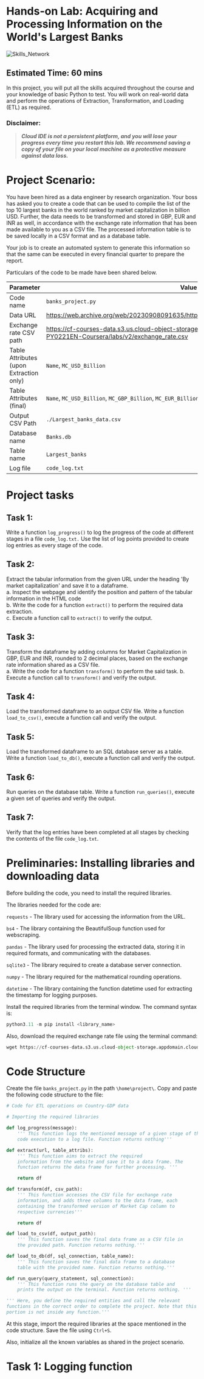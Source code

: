 # Hands-on Lab: Acquiring and Processing Information on the World's Largest Banks 

![Skills_Network](https://cf-courses-data.s3.us.cloud-object-storage.appdomain.cloud/IBMSkillsNetwork-PY0221EN-Coursera/images/image.png)

## Estimated Time: 60 mins  

In this project, you will put all the skills acquired throughout the course and your knowledge of basic Python to test. You will work on real-world data and perform the operations of Extraction, Transformation, and Loading (ETL) as required.  

### Disclaimer:  

> ***Cloud IDE is not a persistent platform, and you will lose your progress every time you restart this lab. We recommend saving a copy of your file on your local machine as a protective measure against data loss.***

# Project Scenario:  

You have been hired as a data engineer by research organization. Your boss has asked you to create a code that can be used to compile the list of the top 10 largest banks in the world ranked by market capitalization in billion USD. Further, the data needs to be transformed and stored in GBP, EUR and INR as well, in accordance with the exchange rate information that has been made available to you as a CSV file. The processed information table is to be saved locally in a CSV format and as a database table.  

Your job is to create an automated system to generate this information so that the same can be executed in every financial quarter to prepare the report.  

Particulars of the code to be made have been shared below.  

|	Parameter |	Value |
|	--------- |	----- |	
|	Code name |	`banks_project.py` |
|	Data URL  |	<https://web.archive.org/web/20230908091635/https://en.wikipedia.org/wiki/List_of_largest_banks> |
|	Exchange rate CSV path  | 	<https://cf-courses-data.s3.us.cloud-object-storage.appdomain.cloud/IBMSkillsNetwork-PY0221EN-Coursera/labs/v2/exchange_rate.csv>  |
|	Table Attributes (upon Extraction only) |	`Name`, `MC_USD_Billion`  |
|	Table Attributes (final) |	`Name`, `MC_USD_Billion`, `MC_GBP_Billion`, `MC_EUR_Billion`, `MC_INR_Billion` |
|	Output CSV Path  |	`./Largest_banks_data.csv` |
|	Database name |	`Banks.db` |
|	Table name  |	`Largest_banks` |
|	Log file  |	`code_log.txt` |  

# Project tasks  

## **Task 1:**  

Write a function `log_progress()` to log the progress of the code at different stages in a file `code_log.txt.` Use the list of log points provided to create log entries as every stage of the code.  

## **Task 2:**  

Extract the tabular information from the given URL under the heading 'By market capitalization' and save it to a dataframe.  
a. Inspect the webpage and identify the position and pattern of the tabular information in the HTML code  
b. Write the code for a function `extract()` to perform the required data extraction.  
c. Execute a function call to `extract()` to verify the output.  


## **Task 3:** 

Transform the dataframe by adding columns for Market Capitalization in GBP, EUR and INR, rounded to 2 decimal places, based on the exchange rate information shared as a CSV file.  
a. Write the code for a function `transform()` to perform the said task.
b. Execute a function call to `transform()` and verify the output.  

## **Task 4:** 

Load the transformed dataframe to an output CSV file. Write a function `load_to_csv()`, execute a function call and verify the output.  

## **Task 5:** 

Load the transformed dataframe to an SQL database server as a table. Write a function `load_to_db()`, execute a function call and verify the output.  

## **Task 6:** 

Run queries on the database table. Write a function `run_queries()`, execute a given set of queries and verify the output.  

## **Task 7:** 

Verify that the log entries have been completed at all stages by checking the contents of the file `code_log.txt`. 

# Preliminaries: Installing libraries and downloading data  

Before building the code, you need to install the required libraries.

The libraries needed for the code are:  

`requests` - The library used for accessing the information from the URL.  

`bs4` - The library containing the BeautifulSoup function used for webscraping.  

`pandas` - The library used for processing the extracted data, storing it in required formats, and communicating with the databases.  

`sqlite3` - The library required to create a database server connection.  

`numpy` - The library required for the mathematical rounding operations.  

`datetime` - The library containing the function datetime used for extracting the timestamp for logging purposes.  

Install the required libraries from the terminal window. The command syntax is:  

```python
python3.11 -m pip install <library_name>
```

Also, download the required exchange rate file using the terminal command:  

```python
wget https://cf-courses-data.s3.us.cloud-object-storage.appdomain.cloud/IBMSkillsNetwork-PY0221EN-Coursera/labs/v2/exchange_rate.csv
```

# Code Structure  

Create the file `banks_project.py` in the path `\home\project\`. Copy and paste the following code structure to the file:

```python
# Code for ETL operations on Country-GDP data

# Importing the required libraries

def log_progress(message):
    ''' This function logs the mentioned message of a given stage of the
    code execution to a log file. Function returns nothing'''

def extract(url, table_attribs):
    ''' This function aims to extract the required
    information from the website and save it to a data frame. The
    function returns the data frame for further processing. '''

    return df

def transform(df, csv_path):
    ''' This function accesses the CSV file for exchange rate
    information, and adds three columns to the data frame, each
    containing the transformed version of Market Cap column to
    respective currencies'''

    return df

def load_to_csv(df, output_path):
    ''' This function saves the final data frame as a CSV file in
    the provided path. Function returns nothing.'''

def load_to_db(df, sql_connection, table_name):
    ''' This function saves the final data frame to a database
    table with the provided name. Function returns nothing.'''

def run_query(query_statement, sql_connection):
    ''' This function runs the query on the database table and
    prints the output on the terminal. Function returns nothing. '''

''' Here, you define the required entities and call the relevant
functions in the correct order to complete the project. Note that this
portion is not inside any function.'''
```

At this stage, import the required libraries at the space mentioned in the code structure. Save the file using `Ctrl+S`.  

Also, initialize all the known variables as shared in the project scenario.  

# Task 1: Logging function


